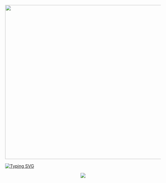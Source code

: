 <p align="center"><img src="https://user-images.githubusercontent.com/74038190/225813708-98b745f2-7d22-48cf-9150-083f1b00d6c9.gif" width="1400" height="500"></p>
<a href="https://git.io/typing-svg"><img src="https://readme-typing-svg.demolab.com?font=Fira+Code&pause=1000&width=435&lines=Kirayxa2" alt="Typing SVG" /></a>


<p align="center">
   <img src="http://github-profile-summary-cards.vercel.app/api/cards/profile-details?username=kirayxa2&theme=tokyonight">
</p>
